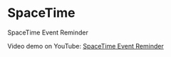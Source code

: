 # SpaceTime
SpaceTime Event Reminder

Video demo on YouTube: [SpaceTime Event Reminder](https://www.youtube.com/watch?v=OUnfqgpUVso)
